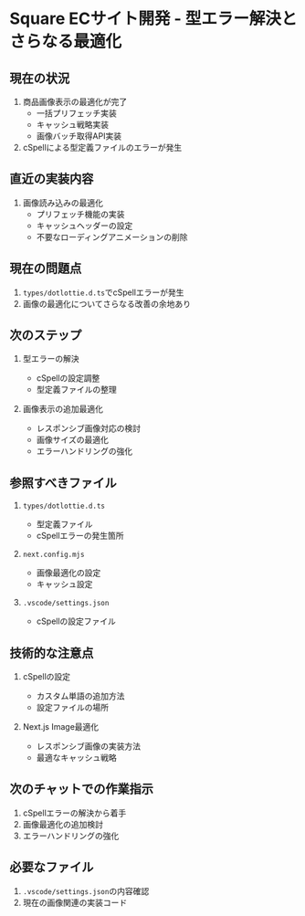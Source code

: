 # Square ECサイト開発 - 型エラー解決とさらなる最適化

## 現在の状況
1. 商品画像表示の最適化が完了
   - 一括プリフェッチ実装
   - キャッシュ戦略実装
   - 画像バッチ取得API実装
2. cSpellによる型定義ファイルのエラーが発生

## 直近の実装内容
1. 画像読み込みの最適化
   - プリフェッチ機能の実装
   - キャッシュヘッダーの設定
   - 不要なローディングアニメーションの削除

## 現在の問題点
1. `types/dotlottie.d.ts`でcSpellエラーが発生
2. 画像の最適化についてさらなる改善の余地あり

## 次のステップ
1. 型エラーの解決
   - cSpellの設定調整
   - 型定義ファイルの整理

2. 画像表示の追加最適化
   - レスポンシブ画像対応の検討
   - 画像サイズの最適化
   - エラーハンドリングの強化

## 参照すべきファイル
1. `types/dotlottie.d.ts`
   - 型定義ファイル
   - cSpellエラーの発生箇所

2. `next.config.mjs`
   - 画像最適化の設定
   - キャッシュ設定

3. `.vscode/settings.json`
   - cSpellの設定ファイル

## 技術的な注意点
1. cSpellの設定
   - カスタム単語の追加方法
   - 設定ファイルの場所

2. Next.js Image最適化
   - レスポンシブ画像の実装方法
   - 最適なキャッシュ戦略

## 次のチャットでの作業指示
1. cSpellエラーの解決から着手
2. 画像最適化の追加検討
3. エラーハンドリングの強化

## 必要なファイル
1. `.vscode/settings.json`の内容確認
2. 現在の画像関連の実装コード
